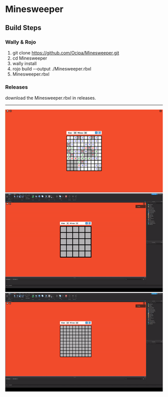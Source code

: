 # Minesweeper


## Build Steps
### Wally & Rojo
1. git clone https://github.com/Ocipa/Minesweeper.git
2. cd Minesweeper
3. wally install
4. rojo build --output ./Minesweeper.rbxl
5. Minesweeper.rbxl

### Releases
download the Minesweeper.rbxl in releases.

---
![](./Examples/Mid_Game.PNG)
![](./Examples/Size_Changing.gif)
![](./Examples/Scaling.gif)
